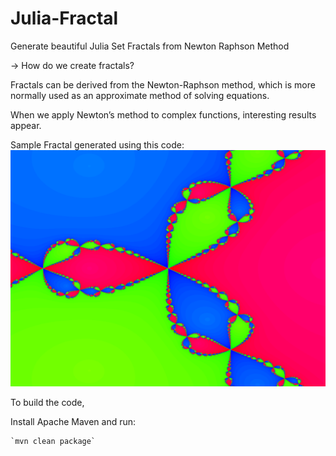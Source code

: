 # Julia-Fractal
Generate beautiful Julia Set Fractals from Newton Raphson Method


-> How do we create fractals?

Fractals can be derived from the Newton-Raphson method, which is more normally used as an approximate method of solving equations.

When we apply Newton’s method to complex functions, interesting results appear.

Sample Fractal generated using this code:
![alt text](https://github.com/shreyas269/Julia-Fractal/blob/master/julia.png)

To build the code,

Install Apache Maven and run:

    `mvn clean package`
